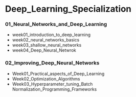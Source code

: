 # Deep_Learning_Specialization

### 01_Neural_Networks_and_Deep_Learning
* week01_introduction_to_deep_learning
* week02_neural_networks_basics
* week03_shallow_neural_networks
* week04_Deep_Neural_Netwrok


### 02_Improving_Deep_Neural_Networks
* Week01_Practical_aspects_of_Deep_Learning
* Week02_Optimization_Algorithms
* Week03_Hyperparameter_tuning_Batch Normalization_Programming_Frameworks
